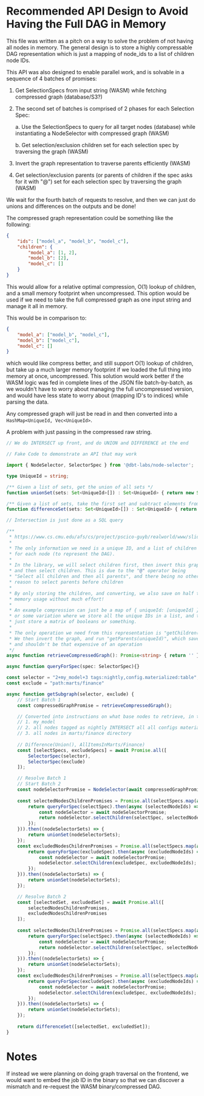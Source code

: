 # Recommended API Design to Avoid Having the Full DAG in Memory

This file was written as a pitch on a way to solve the problem of not having
all nodes in memory. The general design is to store a highly compressable
DAG representation which is just a mapping of node_ids to a list of children
node IDs.

This API was also designed to enable parallel work, and is solvable in a sequence of 4 batches
of promises:

1. Get SelectionSpecs from input string (WASM) while fetching compressed graph (database/S3?)
2. The second set of batches is comprised of 2 phases for each Selection Spec:

   a. Use the SelectionSpecs to query for all target nodes (database) while instantiating a NodeSelector with compressed graph (WASM)
   
   b. Get selection/exclusion children set for each selection spec by traversing the graph (WASM)
3. Invert the graph representation to traverse parents efficiently (WASM)
4. Get selection/exclusion parents (or parents of children if the spec asks for it with "@") set for each selection spec by traversing the graph (WASM)

We wait for the fourth batch of requests to resolve, and then we can just do unions and differences on the outputs and be done!

The compressed graph representation could be something like the following:

```json
{
    "ids": ["model_a", "model_b", "model_c"],
    "children": {
        "model_a": [1, 2],
        "model_b": [2],
        "model_c": []
    }
}
```

This would allow for a relative optimal compression, O(1) lookup of children, and a small
memory footprint when uncompressed. This option would be used if we need to take the full compressed graph as one input string and manage it all in memory.

This would be in comparison to:

```json
{
    "model_a": ["model_b", "model_c"],
    "model_b": ["model_c"],
    "model_c": []
}
```

which would like compress better, and still support O(1) lookup of children, but take up a much larger memory footprint if we loaded the full thing into memory at once, uncompressed. This solution would work better if the WASM logic was fed in complete lines of the JSON file batch-by-batch, as we wouldn't have to worry about managing the full uncompressed version, and would have less state to worry about (mapping ID's to indices) while parsing the data.

Any compressed graph will just be read in and then converted into a `HashMap<UniqueId, Vec<UniqueId>`.

A problem with just passing in the compressed raw string.

```Typescript
// We do INTERSECT up front, and do UNION and DIFFERENCE at the end

// Fake Code to demonstrate an API that may work

import { NodeSelector, SelectorSpec } from '@dbt-labs/node-selector';

type UniqueId = string;

/** Given a list of sets, get the union of all sets */
function unionSet(sets: Set<UniqueId>[]) : Set<UniqueId> { return new Set(); }

/** Given a list of sets, take the first set and subtract elements from all other sets */ 
function differenceSet(sets: Set<UniqueId>[]) : Set<UniqueId> { return new Set(); }

// Intersection is just done as a SQL query

/**
 * https://www.cs.cmu.edu/afs/cs/project/pscico-guyb/realworld/www/slidesS18/compression6.pdf
 * 
 * The only information we need is a unique ID, and a list of children
 * for each node (to represent the DAG).
 * 
 * In the library, we will select children first, then invert this graph,
 * and then select children. This is due to the "@" operator being 
 * "Select all children and then all parents", and there being no other
 * reason to select parents before children
 * 
 * By only storing the children, and converting, we also save on half the
 * memory usage without much effort!
 * 
 * An example compression can just be a map of { uniqueId: [uniqueId] },
 * or some variation where we store all the unique IDs in a list, and then
 * just store a matrix of booleans or something.
 * 
 * The only operation we need from this representation is "getChildren(uniqueId)".
 * We then invert the graph, and run "getParents(uniqueId)", which saves on space
 * and shouldn't be that expensive of an operation
 */
async function retrieveCompressedGraph(): Promise<string> { return '' }

async function queryForSpec(spec: SelectorSpec){}

const selector = "2+my_model+3 tags:nightly,config.materialized:table";
const exclude = "path:marts/finance"

async function getSubgraph(selector, exclude) {
    // Start Batch 1
    const compressedGraphPromise = retrieveCompressedGraph();

    // Converted into instructions on what base nodes to retrieve, in this case
    // 1. my_model
    // 2. all nodes tagged as nightly INTERSECT all all configs materialized as table
    // 3. all nodes in marts/finance directory
    
    // Difference(Union(), AllItemsInMarts/Finance)
    const [selectSpecs, excludeSpecs] = await Promise.all([
        SelectorSpec(selector),
        SelectorSpec(exclude)
    ]);

    // Resolve Batch 1
    // Start Batch 2
    const nodeSelectorPromise = NodeSelector(await compressedGraphPromise);
    
    const selectedNodesChildrenPromises = Promise.all(selectSpecs.map(async (selectSpec) => {
        return queryForSpec(selectSpec).then(async (selectedNodeIds) => {
            const nodeSelector = await nodeSelectorPromise;
            return nodeSelector.selectChildren(selectSpec, selectedNodeIds);
        });
    })).then((nodeSelectorSets) => {
        return unionSet(nodeSelectorSets);
    });
    const excludedNodesChildrenPromises = Promise.all(selectSpecs.map(async (excludeSpec) => {
        return queryForSpec(excludeSpec).then(async (excludedNodeIds) => {
            const nodeSelector = await nodeSelectorPromise;
            nodeSelector.selectChildren(excludeSpec, excludedNodeIds);
        });
    })).then((nodeSelectorSets) => {
        return unionSet(nodeSelectorSets);
    });

    // Resolve Batch 2
    const [selectedSet, excludedSet] = await Promise.all([
        selectedNodesChildrenPromises,
        excludedNodesChildrenPromises
    ]);
    
    const selectedNodesChildrenPromises = Promise.all(selectSpecs.map(async (selectSpec) => {
        return queryForSpec(selectSpec).then(async (selectedNodeIds) => {
            const nodeSelector = await nodeSelectorPromise;
            return nodeSelector.selectChildren(selectSpec, selectedNodeIds);
        });
    })).then((nodeSelectorSets) => {
        return unionSet(nodeSelectorSets);
    });
    const excludedNodesChildrenPromises = Promise.all(selectSpecs.map(async (excludeSpec) => {
        return queryForSpec(excludeSpec).then(async (excludedNodeIds) => {
            const nodeSelector = await nodeSelectorPromise;
            nodeSelector.selectChildren(excludeSpec, excludedNodeIds);
        });
    })).then((nodeSelectorSets) => {
        return unionSet(nodeSelectorSets);
    });
    
    return differenceSet([selectedSet, excludedSet]);
}
```

# Notes

If instead we were planning on doing graph traversal on the frontend, we would want to embed the job ID in the binary so that we can discover a mismatch and re-request the WASM binary/compressed DAG.